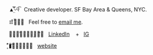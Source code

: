 

▲̤̿̽〰︎⃒⃛͡ &nbsp;  Creative developer. SF Bay Area & Queens, NYC.

𐄎𐄛̡̆̌ͦ✦ &nbsp;  Feel free to [email me](mailto:jayran@cca.edu). 

✹̶͉̑͗𖠢⃓̝̩̣̻̎𐄛᷉ &nbsp;  [LinkedIn](https://www.linkedin.com/in/jexica/) &nbsp;&nbsp; + &nbsp; [IG](https://www.instagram.com/xica.io/) 

▮͇͋͒𐄘⃓̱̥̟̟͋᷍ &nbsp; [website](https://jexica.design/) 

